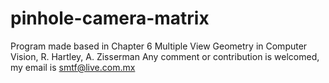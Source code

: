 # pinhole-camera-matrix
Program made based in Chapter 6 Multiple View Geometry in Computer Vision, R. Hartley, A. Zisserman
Any comment or contribution is welcomed, my email is smtf@live.com.mx
